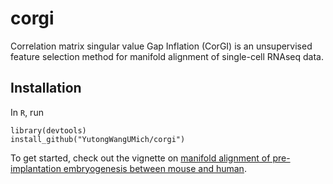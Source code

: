 # corgi

Correlation matrix singular value Gap Inflation (CorGI) is an unsupervised feature selection method for manifold alignment of single-cell RNAseq data.

## Installation

In `R`, run

```
library(devtools)
install_github("YutongWangUMich/corgi")
```

To get started, check out the vignette on [manifold alignment of pre-implantation embryogenesis between mouse and human](https://yutongwangumich.github.io/corgi/articles/corgi.html).
